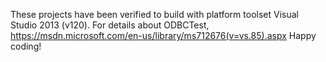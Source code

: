 These projects have been verified to build with platform toolset Visual Studio 2013 (v120).
For details about ODBCTest, https://msdn.microsoft.com/en-us/library/ms712676(v=vs.85).aspx
Happy coding!